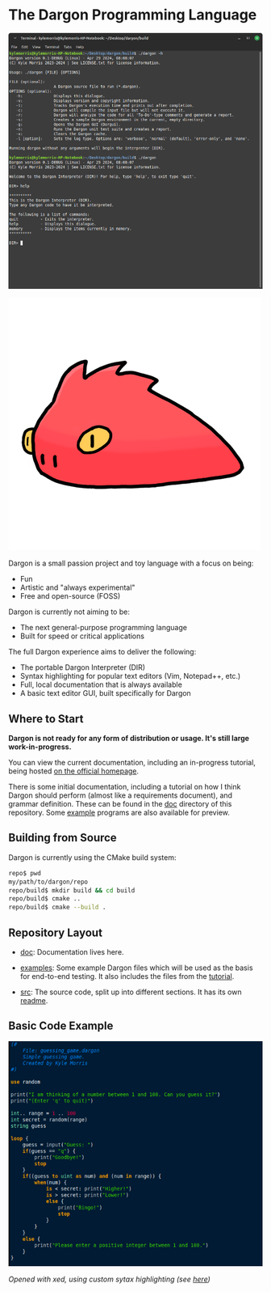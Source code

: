 # The Dargon Programming Language

![](res/img/dargon_cli.png)

![](res/img/dard_the_dragon.png)

Dargon is a small passion project and toy language with a focus on being:

- Fun
- Artistic and "always experimental"
- Free and open-source (FOSS)

Dargon is currently not aiming to be:

- The next general-purpose programming language
- Built for speed or critical applications

The full Dargon experience aims to deliver the following:

- The portable Dargon Interpreter (DIR)
- Syntax highlighting for popular text editors (Vim, Notepad++, etc.)
- Full, local documentation that is always available
- A basic text editor GUI, built specifically for Dargon

## Where to Start

**Dargon is not ready for any form of distribution or usage. It's still large work-in-progress.** 

You can view the current documentation, including an in-progress tutorial, being hosted [on the official homepage](https://kylemmorris.github.io/dargon-lang-homepage).

There is some initial documentation, including a tutorial on how I think Dargon should perform (almost like a requirements document), and grammar definition. These can be found in the [doc](doc) directory of this repository. Some [example](examples) programs are also available for preview. 

## Building from Source

Dargon is currently using the CMake build system:

```bash
repo$ pwd
my/path/to/dargon/repo
repo/build$ mkdir build && cd build
repo/build$ cmake ..
repo/build$ cmake --build .
```

## Repository Layout

- [doc](doc): Documentation lives here.

- [examples](examples): Some example Dargon files which will be used as the basis for end-to-end testing. It also includes the files from the [tutorial](examples/tutorial).

- [src](src): The source code, split up into different sections. It has its own [readme](src/README.md).

## Basic Code Example

![](res/img/main_example.png)

*Opened with xed, using custom sytax highlighting (see [here](res/text_highlighting))*
